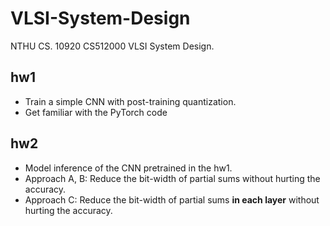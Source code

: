 # VLSI-System-Design
NTHU CS. 10920 CS512000 VLSI System Design.

## hw1
- Train a simple CNN with post-training quantization.
- Get familiar with the PyTorch code

## hw2
- Model inference of the CNN pretrained in the hw1.
- Approach A, B: Reduce the bit-width of partial sums without hurting the accuracy.
- Approach C: Reduce the bit-width of partial sums **in each layer** without hurting the accuracy. 
